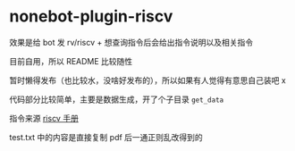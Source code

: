 # nonebot-plugin-riscv

效果是给 bot 发 rv/riscv + 想查询指令后会给出指令说明以及相关指令

目前自用，所以 README 比较随性

暂时懒得发布（也比较水，没啥好发布的），所以如果有人觉得有意思自己装吧 x

代码部分比较简单，主要是数据生成，开了个子目录 `get_data`

指令来源 [riscv 手册](http://riscvbook.com/chinese/RISC-V-Reader-Chinese-v2p1.pdf)

test.txt 中的内容是直接复制 pdf 后一通正则乱改得到的
